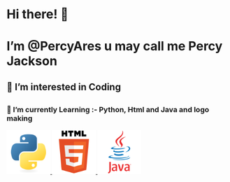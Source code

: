 <h1>Hi there! <span class="wave">👋</span></h1>

<h1>I’m @PercyAres u may call me Percy Jackson</h1>

<h2>👀 I’m interested in Coding<h2>
<h3>🌱 I’m currently Learning :- Python, Html and Java and logo making</h3>

<a href="https://www.python.org" target="_blank"> <img src="https://raw.githubusercontent.com/devicons/devicon/master/icons/python/python-original.svg" alt="python" width="100" height="100"/> </a> <a href="https://html.com/" target="_blank"> <img src="https://raw.githubusercontent.com/devicons/devicon/master/icons/html5/html5-original-wordmark.svg" alt="html-5" width="100" height="100"/> </a> <a href="https://www.java.com/en/" target="_blank"> <img src="https://raw.githubusercontent.com/devicons/devicon/master/icons/java/java-original-wordmark.svg" alt="java" width="100" height="100"/> </a> 


<!---
PercyAres/PercyAres is a ✨ special ✨ repository because its `README.md` (this file) appears on your GitHub profile.
You can click the Preview link to take a look at your changes.
--->

